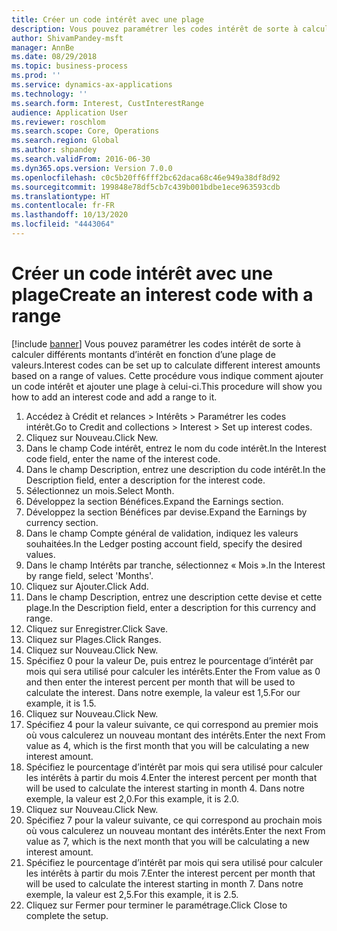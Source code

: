 ```yaml
---
title: Créer un code intérêt avec une plage
description: Vous pouvez paramétrer les codes intérêt de sorte à calculer différents montants d’intérêt en fonction d’une plage de valeurs.
author: ShivamPandey-msft
manager: AnnBe
ms.date: 08/29/2018
ms.topic: business-process
ms.prod: ''
ms.service: dynamics-ax-applications
ms.technology: ''
ms.search.form: Interest, CustInterestRange
audience: Application User
ms.reviewer: roschlom
ms.search.scope: Core, Operations
ms.search.region: Global
ms.author: shpandey
ms.search.validFrom: 2016-06-30
ms.dyn365.ops.version: Version 7.0.0
ms.openlocfilehash: c0c5b20ff6fff2bc62daca68c46e949a38df8d92
ms.sourcegitcommit: 199848e78df5cb7c439b001bdbe1ece963593cdb
ms.translationtype: HT
ms.contentlocale: fr-FR
ms.lasthandoff: 10/13/2020
ms.locfileid: "4443064"
---
```

# <a name="create-an-interest-code-with-a-range"></a><span data-ttu-id="cb3c8-103">Créer un code intérêt avec une plage</span><span class="sxs-lookup"><span data-stu-id="cb3c8-103">Create an interest code with a range</span></span>

[!include [banner](../../includes/banner.md)]
<span data-ttu-id="cb3c8-104">Vous pouvez paramétrer les codes intérêt de sorte à calculer différents montants d’intérêt en fonction d’une plage de valeurs.</span><span class="sxs-lookup"><span data-stu-id="cb3c8-104">Interest codes can be set up to calculate different interest amounts based on a range of values.</span></span> <span data-ttu-id="cb3c8-105">Cette procédure vous indique comment ajouter un code intérêt et ajouter une plage à celui-ci.</span><span class="sxs-lookup"><span data-stu-id="cb3c8-105">This procedure will show you how to add an interest code and add a range to it.</span></span>

1. <span data-ttu-id="cb3c8-106">Accédez à Crédit et relances > Intérêts > Paramétrer les codes intérêt.</span><span class="sxs-lookup"><span data-stu-id="cb3c8-106">Go to Credit and collections > Interest > Set up interest codes.</span></span>
2. <span data-ttu-id="cb3c8-107">Cliquez sur Nouveau.</span><span class="sxs-lookup"><span data-stu-id="cb3c8-107">Click New.</span></span>
3. <span data-ttu-id="cb3c8-108">Dans le champ Code intérêt, entrez le nom du code intérêt.</span><span class="sxs-lookup"><span data-stu-id="cb3c8-108">In the Interest code field, enter the name of the interest code.</span></span>
4. <span data-ttu-id="cb3c8-109">Dans le champ Description, entrez une description du code intérêt.</span><span class="sxs-lookup"><span data-stu-id="cb3c8-109">In the Description field, enter a description for the interest code.</span></span>
5. <span data-ttu-id="cb3c8-110">Sélectionnez un mois.</span><span class="sxs-lookup"><span data-stu-id="cb3c8-110">Select Month.</span></span>
6. <span data-ttu-id="cb3c8-111">Développez la section Bénéfices.</span><span class="sxs-lookup"><span data-stu-id="cb3c8-111">Expand the Earnings section.</span></span>
7. <span data-ttu-id="cb3c8-112">Développez la section Bénéfices par devise.</span><span class="sxs-lookup"><span data-stu-id="cb3c8-112">Expand the Earnings by currency section.</span></span>
8. <span data-ttu-id="cb3c8-113">Dans le champ Compte général de validation, indiquez les valeurs souhaitées.</span><span class="sxs-lookup"><span data-stu-id="cb3c8-113">In the Ledger posting account field, specify the desired values.</span></span>
9. <span data-ttu-id="cb3c8-114">Dans le champ Intérêts par tranche, sélectionnez « Mois ».</span><span class="sxs-lookup"><span data-stu-id="cb3c8-114">In the Interest by range field, select 'Months'.</span></span>
10. <span data-ttu-id="cb3c8-115">Cliquez sur Ajouter.</span><span class="sxs-lookup"><span data-stu-id="cb3c8-115">Click Add.</span></span>
11. <span data-ttu-id="cb3c8-116">Dans le champ Description, entrez une description cette devise et cette plage.</span><span class="sxs-lookup"><span data-stu-id="cb3c8-116">In the Description field, enter a description for this currency and range.</span></span>
12. <span data-ttu-id="cb3c8-117">Cliquez sur Enregistrer.</span><span class="sxs-lookup"><span data-stu-id="cb3c8-117">Click Save.</span></span>
13. <span data-ttu-id="cb3c8-118">Cliquez sur Plages.</span><span class="sxs-lookup"><span data-stu-id="cb3c8-118">Click Ranges.</span></span>
14. <span data-ttu-id="cb3c8-119">Cliquez sur Nouveau.</span><span class="sxs-lookup"><span data-stu-id="cb3c8-119">Click New.</span></span>
15. <span data-ttu-id="cb3c8-120">Spécifiez 0 pour la valeur De, puis entrez le pourcentage d’intérêt par mois qui sera utilisé pour calculer les intérêts.</span><span class="sxs-lookup"><span data-stu-id="cb3c8-120">Enter the From value as 0 and then enter the interest percent per month that will be used to calculate the interest.</span></span> <span data-ttu-id="cb3c8-121">Dans notre exemple, la valeur est 1,5.</span><span class="sxs-lookup"><span data-stu-id="cb3c8-121">For our example, it is 1.5.</span></span>
16. <span data-ttu-id="cb3c8-122">Cliquez sur Nouveau.</span><span class="sxs-lookup"><span data-stu-id="cb3c8-122">Click New.</span></span>
17. <span data-ttu-id="cb3c8-123">Spécifiez 4 pour la valeur suivante, ce qui correspond au premier mois où vous calculerez un nouveau montant des intérêts.</span><span class="sxs-lookup"><span data-stu-id="cb3c8-123">Enter the next From value as 4, which is the first month that you will be calculating a new interest amount.</span></span>
18. <span data-ttu-id="cb3c8-124">Spécifiez le pourcentage d’intérêt par mois qui sera utilisé pour calculer les intérêts à partir du mois 4.</span><span class="sxs-lookup"><span data-stu-id="cb3c8-124">Enter the interest percent per month that will be used to calculate the interest starting in month 4.</span></span> <span data-ttu-id="cb3c8-125">Dans notre exemple, la valeur est 2,0.</span><span class="sxs-lookup"><span data-stu-id="cb3c8-125">For this example, it is 2.0.</span></span>
19. <span data-ttu-id="cb3c8-126">Cliquez sur Nouveau.</span><span class="sxs-lookup"><span data-stu-id="cb3c8-126">Click New.</span></span>
20. <span data-ttu-id="cb3c8-127">Spécifiez 7 pour la valeur suivante, ce qui correspond au prochain mois où vous calculerez un nouveau montant des intérêts.</span><span class="sxs-lookup"><span data-stu-id="cb3c8-127">Enter the next From value as 7, which is the next month that you will be calculating a new interest amount.</span></span>
21. <span data-ttu-id="cb3c8-128">Spécifiez le pourcentage d’intérêt par mois qui sera utilisé pour calculer les intérêts à partir du mois 7.</span><span class="sxs-lookup"><span data-stu-id="cb3c8-128">Enter the interest percent per month that will be used to calculate the interest starting in month 7.</span></span> <span data-ttu-id="cb3c8-129">Dans notre exemple, la valeur est 2,5.</span><span class="sxs-lookup"><span data-stu-id="cb3c8-129">For this example, it is 2.5.</span></span>
22. <span data-ttu-id="cb3c8-130">Cliquez sur Fermer pour terminer le paramétrage.</span><span class="sxs-lookup"><span data-stu-id="cb3c8-130">Click Close to complete the setup.</span></span>

